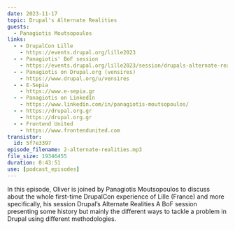 ```yaml
---
date: 2023-11-17
topic: Drupal's Alternate Realities
guests:
  - Panagiotis Moutsopoulos
links:
  - - DrupalCon Lille
    - https://events.drupal.org/lille2023
  - - Panagiotis' BoF session
    - https://events.drupal.org/lille2023/session/drupals-alternate-realities
  - - Panagiotis on Drupal.org (vensires)
    - https://www.drupal.org/u/vensires
  - - E-Sepia
    - https://www.e-sepia.gr
  - - Panagiotis on LinkedIn
    - https://www.linkedin.com/in/panagiotis-moutsopoulos/
  - - https://drupal.org.gr
    - https://drupal.org.gr
  - - Frontend United
    - https://www.frontendunited.com
transistor:
  id: 5f7e3397
episode_filename: 2-alternate-realities.mp3
file_size: 19346455
duration: 0:43:51
use: [podcast_episodes]
---
```


In this episode, Oliver is joined by Panagiotis Moutsopoulos to discuss about the whole first-time DrupalCon experience of Lille (France) and more specifically, his session Drupal’s Alternate Realities A BoF session presenting some history but mainly the different ways to tackle a problem in Drupal using different methodologies.
